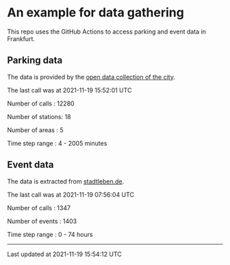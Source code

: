 # An example for data gathering

This repo uses the GitHub Actions to access parking and event data in Frankfurt.

## Parking data
The data is provided by the [open data collection of the city](https://www.offenedaten.frankfurt.de/).

The last call was at 2021-11-19 15:52:01 UTC

Number of calls   : 12280

Number of stations:    18

Number of areas   :     5

Time step range   :     4 -  2005 minutes


## Event data
The data is extracted from [stadtleben.de](https://stadtleben.de/frankfurt/).

The last call was at 2021-11-19 07:56:04 UTC

Number of calls   : 1347

Number of events  : 1403

Time step range   :    0 -   74 hours


----

Last updated at 2021-11-19 15:54:12 UTC
